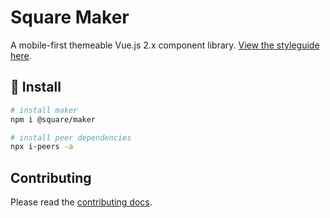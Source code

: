 # Square Maker

A mobile-first themeable Vue.js 2.x component library. [View the styleguide here](https://square.github.io/maker/styleguide/latest-stable/#/).

## 🚀 Install

```sh
# install maker
npm i @square/maker
```

```sh
# install peer dependencies
npx i-peers -a
```

## Contributing

Please read the [contributing docs](.github/CONTRIBUTING.md).
